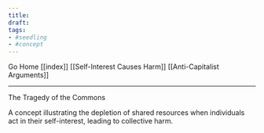 ```yaml
---
title:
draft:
tags:
- #seedling 
- #concept
---
```


Go Home [[index]]
[[Self-Interest Causes Harm]]
[[Anti-Capitalist Arguments]]

---

The Tragedy of the Commons

A concept illustrating the depletion of shared resources when individuals act in their self-interest, leading to collective harm.